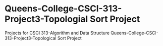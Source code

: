 # Queens-College-CSCI-313-Project3-Topologial Sort Project
Projects for CSCI 313-Algorithm and Data Structure
Queens-College-CSCI-313-Project3-Topological Sort Project
